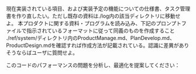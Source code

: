 現在実装されている項目、および実装予定の機能についての仕様書、タスク管理書を作り直したい。ただし既存の資料は./log内の該当ディレクトリに移動せよ。
本プロダクトに関する資料・プログラムを読み込み、下記のプロンプトファイルで指示されているフォーマットに従って同義のものを作成すること
./ref/system/ディレクトリ内のProductManage.md、PlanDevelop.md、ProductDesign.mdを確認すれば作成方法が記載されている。認識に差異がありそうならばユーザに質問せよ。

このコードのパフォーマンスの問題を分析し、最適化を提案してください：
